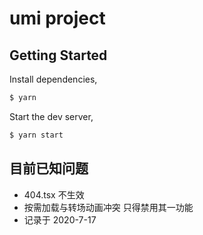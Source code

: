 # umi project

## Getting Started

Install dependencies,

```bash
$ yarn
```

Start the dev server,

```bash
$ yarn start
```

## 目前已知问题
- 404.tsx 不生效
- 按需加载与转场动画冲突 只得禁用其一功能
- 记录于 2020-7-17
